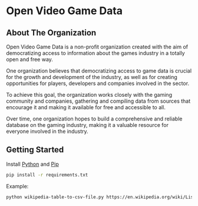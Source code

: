 # Open Video Game Data

## About The Organization
Open Video Game Data is a non-profit organization created with the aim of democratizing access to information about the games industry in a totally open and free way.

One organization believes that democratizing access to game data is crucial for the growth and development of the industry, as well as for creating opportunities for players, developers and companies involved in the sector.

To achieve this goal, the organization works closely with the gaming community and companies, gathering and compiling data from sources that encourage it and making it available for free and accessible to all.

Over time, one organization hopes to build a comprehensive and reliable database on the gaming industry, making it a valuable resource for everyone involved in the industry.

## Getting Started

Install [Python](https://www.python.org/) and [Pip](https://pypi.org/project/pip/)

```bash
pip install -r requirements.txt
```

Example:
```bash
python wikipedia-table-to-csv-file.py https://en.wikipedia.org/wiki/List_of_best-selling_PlayStation_video_games best-selling-psone-games
```